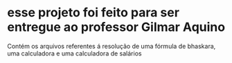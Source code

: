 # esse projeto foi feito para ser entregue ao professor Gilmar Aquino

<p>
  Contém os arquivos referentes á resolução de uma fórmula de bhaskara, uma calculadora e uma calculadora de salários
</p>
